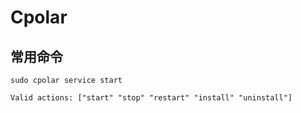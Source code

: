 # Cpolar

## 常用命令

`sudo cpolar service start`

`Valid actions: ["start" "stop" "restart" "install" "uninstall"]`
